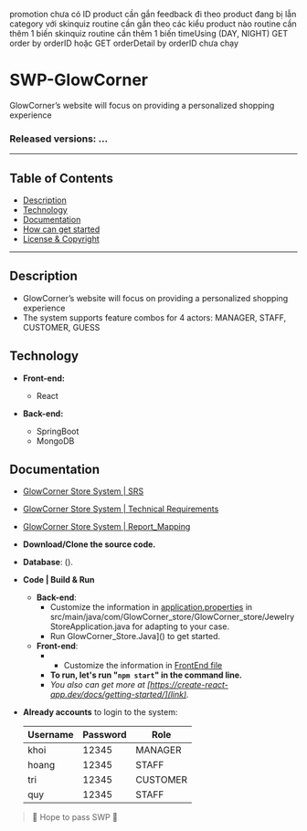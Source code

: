 promotion chưa có ID
product cần gắn feedback đi theo
product đang bị lẫn category với skinquiz
routine cần gắn theo các kiểu product nào
routine cần thêm 1 biến skinquiz
routine cần thêm 1 biến timeUsing (DAY, NIGHT)
GET order by orderID hoặc GET orderDetail by orderID chưa chạy


# SWP-GlowCorner
GlowCorner’s website will focus on providing a personalized shopping experience

### Released versions: ...

--------------------------------------------------
## Table of Contents
- [Description](#description)
- [Technology](#technology)
- [Documentation](#documentation)
- [How can get started](#how-can-get-started)
- [License & Copyright](#license--copyright)
--------------------------------------------------
## Description

 - GlowCorner’s website will focus on providing a personalized shopping experience
 - The system supports feature combos for 4 actors: MANAGER, STAFF, CUSTOMER, GUESS

## Technology

- **Front-end:** 
	- React

- **Back-end:** 
	- SpringBoot
	- MongoDB

## Documentation
- [GlowCorner Store System | SRS](link)
- [GlowCorner Store System | Technical Requirements](link)
- [GlowCorner Store System | Report_Mapping](link)


-   **Download/Clone the source code.**
- **Database**: ().
- **Code | Build & Run**
	- **Back-end**:
		- Customize the information in  [application.properties](link)  in src/main/java/com/GlowCorner_store/GlowCorner_store/JewelryStoreApplication.java for adapting to your case.
		- Run GlowCorner_Store.Java]() to get started.
	- **Front-end**:
 		-   - Customize the information in  [FrontEnd file](link)
		-   **To run, let's run "`npm start`" in the command line.**
		-   *You also can get more at [https://create-react-app.dev/docs/getting-started/](link).*
   
- **Already accounts** to login to the system:

	| Username | Password | Role     |
	|----------|----------|----------|
	| khoi     | 12345    | MANAGER  |
	| hoang    | 12345    | STAFF    |
	| tri      | 12345    | CUSTOMER |
  | quy      | 12345    | STAFF    |
	

> 🤟 Hope to pass SWP 🤟
